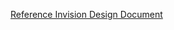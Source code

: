 [Reference Invision Design Document](https://economist.invisionapp.com/d/main/#/console/17224453/360167784/preview)